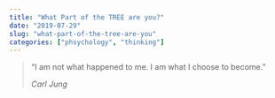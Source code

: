 ```yaml
---
title: "What Part of the TREE are you?"
date: "2019-07-29"
slug: "what-part-of-the-tree-are-you"
categories: ["phsychology", "thinking"]
---
```


<!-- wp:quote -->
<blockquote class="wp-block-quote"><p>“I am not what happened to me. I am what I choose to become.” </p><cite><em>Carl Jung</em></cite></blockquote>
<!-- /wp:quote -->
